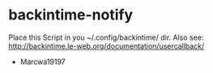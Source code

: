 # backintime-notify

Place this Script in you ~/.config/backintime/ dir.
Also see: http://backintime.le-web.org/documentation/usercallback/

- Marcwa19197

